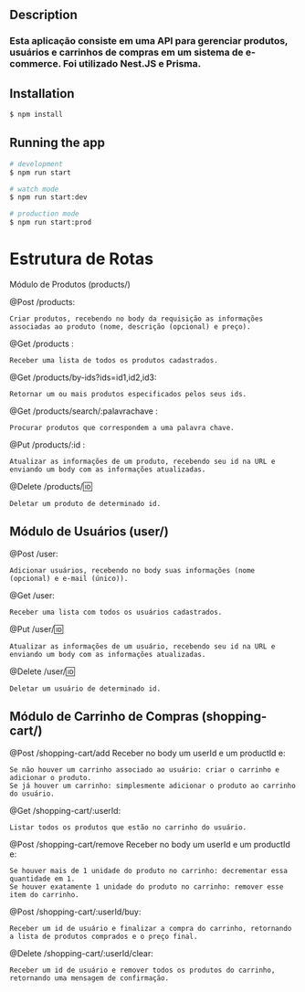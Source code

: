 ## Description

### Esta aplicação consiste em uma API para gerenciar produtos, usuários e carrinhos de compras em um sistema de e-commerce. Foi utilizado Nest.JS e Prisma.

## Installation

```bash
$ npm install
```

## Running the app

```bash
# development
$ npm run start

# watch mode
$ npm run start:dev

# production mode
$ npm run start:prod
```


# Estrutura de Rotas
Módulo de Produtos (products/)
  
 @Post /products:
  
    Criar produtos, recebendo no body da requisição as informações associadas ao produto (nome, descrição (opcional) e preço).
  
  @Get /products :
    
    Receber uma lista de todos os produtos cadastrados.
  
  @Get /products/by-ids?ids=id1,id2,id3:
    
    Retornar um ou mais produtos especificados pelos seus ids.
  
  @Get /products/search/:palavrachave :
    
    Procurar produtos que correspondem a uma palavra chave.
  
  @Put /products/:id : 

    Atualizar as informações de um produto, recebendo seu id na URL e enviando um body com as informações atualizadas.
  
  @Delete /products/:id:


    Deletar um produto de determinado id.


## Módulo de Usuários (user/)
  @Post /user:

    Adicionar usuários, recebendo no body suas informações (nome (opcional) e e-mail (único)).
  
  @Get /user:

    Receber uma lista com todos os usuários cadastrados.
  
  @Put /user/:id: 
    
    Atualizar as informações de um usuário, recebendo seu id na URL e enviando um body com as informações atualizadas.
  
  @Delete /user/:id:

    Deletar um usuário de determinado id.


## Módulo de Carrinho de Compras (shopping-cart/)

  @Post /shopping-cart/add
  Receber no body um userId e um productId e:
    
    Se não houver um carrinho associado ao usuário: criar o carrinho e adicionar o produto.
    Se já houver um carrinho: simplesmente adicionar o produto ao carrinho do usuário.
  
  @Get /shopping-cart/:userId:

    Listar todos os produtos que estão no carrinho do usuário.
  
  @Post /shopping-cart/remove
  Receber no body um userId e um productId e:
    
    Se houver mais de 1 unidade do produto no carrinho: decrementar essa quantidade em 1.
    Se houver exatamente 1 unidade do produto no carrinho: remover esse item do carrinho.
  
  @Post /shopping-cart/:userId/buy:

    Receber um id de usuário e finalizar a compra do carrinho, retornando a lista de produtos comprados e o preço final.
  
  @Delete /shopping-cart/:userId/clear:
    
    Receber um id de usuário e remover todos os produtos do carrinho, retornando uma mensagem de confirmação.

